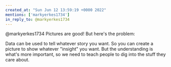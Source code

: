 ```yaml
---
created_at: "Sun Jun 12 13:59:19 +0000 2022"
mentions: ['markyerkes1734']
in_reply_to: @markyerkes1734
---
```


@markyerkes1734 Pictures are good! But here's the problem:

Data can be used to tell whatever story you want. So you can create a picture to show whatever "insight" you want. But the understanding is what's more important, so we need to teach people to dig into the stuff they care about.